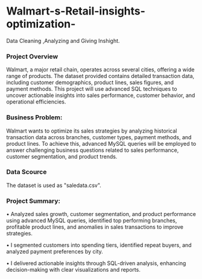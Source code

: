 # Walmart-s-Retail-insights-optimization-
Data Cleaning ,Analyzing and Giving Inshight.

### Project Overview
Walmart, a major retail chain, operates across several cities, offering a wide range of products. The dataset
provided contains detailed transaction data, including customer demographics, product lines, sales figures, and
payment methods. This project will use advanced SQL techniques to uncover actionable insights into sales
performance, customer behavior, and operational efficiencies.

### Business Problem:
Walmart wants to optimize its sales strategies by analyzing historical transaction data across branches,
customer types, payment methods, and product lines. To achieve this, advanced MySQL queries will be
employed to answer challenging business questions related to sales performance, customer segmentation, and
product trends.

### Data Scource
The dataset is used as "saledata.csv".

### Project Summary:
•	Analyzed sales growth, customer segmentation, and product performance using advanced MySQL queries, identified top performing branches, profitable product lines, and anomalies in sales transactions to improve strategies.

•	I segmented customers into spending tiers, identified repeat buyers, and analyzed payment preferences by city. 

•	I delivered actionable insights through SQL-driven analysis, enhancing decision-making with clear visualizations and reports.
